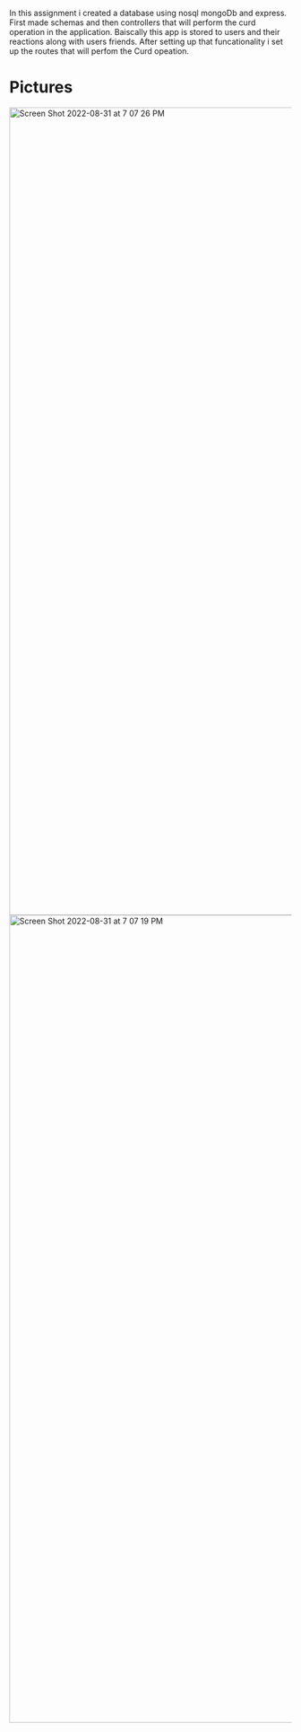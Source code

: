 In this assignment i created a database using nosql mongoDb and express. First made schemas and then controllers that will perform the curd operation in the application. Baiscally this app is stored to users and their reactions along with users friends. After setting up that funcationality i set up the routes that will perfom the Curd opeation.

# Pictures

<img width="1440" alt="Screen Shot 2022-08-31 at 7 07 26 PM" src="https://user-images.githubusercontent.com/97645096/187800463-50b0632a-0ebc-42a6-8d6b-f7d300a9dfce.png">
<img width="1440" alt="Screen Shot 2022-08-31 at 7 07 19 PM" src="https://user-images.githubusercontent.com/97645096/187800464-e597c1a0-d826-4f65-95ab-baae2eb472b0.png">


